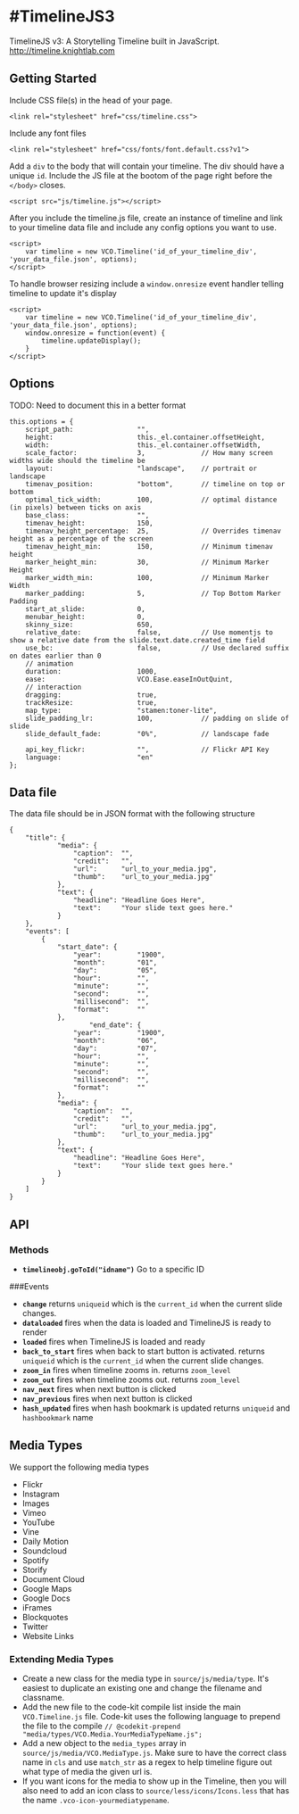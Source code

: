#TimelineJS3
============

TimelineJS v3: A Storytelling Timeline built in JavaScript.  http://timeline.knightlab.com

## Getting Started
Include CSS file(s) in the head of your page.
```
<link rel="stylesheet" href="css/timeline.css">
```
Include any font files
```
<link rel="stylesheet" href="css/fonts/font.default.css?v1">
```
Add a `div` to the body that will contain your timeline. The div should have a unique `id`.
Include the JS file at the bootom of the page right before the `</body>` closes.
```
<script src="js/timeline.js"></script>
```
After you include the timeline.js file, create an instance of timeline and link to your timeline data file and include any config options you want to use.
```
<script>
	var timeline = new VCO.Timeline('id_of_your_timeline_div', 'your_data_file.json', options);
</script>
```
To handle browser resizing include a `window.onresize` event handler telling timeline to update it's display
```
<script>
	var timeline = new VCO.Timeline('id_of_your_timeline_div', 'your_data_file.json', options);
	window.onresize = function(event) {
		timeline.updateDisplay();
	}
</script>
```
	

## Options
TODO: Need to document this in a better format
	
	this.options = {
		script_path: 				"",
		height: 					this._el.container.offsetHeight,
		width: 						this._el.container.offsetWidth,
		scale_factor: 				3, 				// How many screen widths wide should the timeline be
		layout: 					"landscape", 	// portrait or landscape
		timenav_position: 			"bottom", 		// timeline on top or bottom
		optimal_tick_width: 		100,			// optimal distance (in pixels) between ticks on axis
		base_class: 				"",
		timenav_height: 			150,
		timenav_height_percentage: 	25,				// Overrides timenav height as a percentage of the screen
		timenav_height_min: 		150, 			// Minimum timenav height
		marker_height_min: 			30, 			// Minimum Marker Height
		marker_width_min: 			100, 			// Minimum Marker Width
		marker_padding: 			5,				// Top Bottom Marker Padding
		start_at_slide: 			0,
		menubar_height: 			0,
		skinny_size: 				650,
		relative_date: 				false, 			// Use momentjs to show a relative date from the slide.text.date.created_time field
		use_bc: 					false, 			// Use declared suffix on dates earlier than 0
		// animation
		duration: 					1000,
		ease: 						VCO.Ease.easeInOutQuint,
		// interaction
		dragging: 					true,
		trackResize: 				true,
		map_type: 					"stamen:toner-lite",
		slide_padding_lr: 			100, 			// padding on slide of slide
		slide_default_fade: 		"0%", 			// landscape fade

		api_key_flickr: 			"", 			// Flickr API Key
		language:               	"en"		
	};

## Data file
The data file should be in JSON format with the following structure

```
{
	"title": {
			"media": {
				"caption": 	"",
				"credit": 	"",
				"url": 		"url_to_your_media.jpg",
				"thumb": 	"url_to_your_media.jpg"
			},
			"text": {
				"headline": "Headline Goes Here",
				"text": 	"Your slide text goes here."
			}
	},
	"events": [
		{
			"start_date": {
				"year":			"1900",
				"month":		"01",
				"day": 			"05",
				"hour": 		"",
				"minute": 		"",
				"second": 		"",
				"millisecond": 	"",
				"format": 		""
			},
                	"end_date": {
				"year":			"1900",
				"month":		"06",
				"day": 			"07",
				"hour": 		"",
				"minute": 		"",
				"second": 		"",
				"millisecond": 	"",
				"format": 		""
			},
			"media": {
				"caption": 	"",
				"credit": 	"",
				"url": 		"url_to_your_media.jpg",
				"thumb": 	"url_to_your_media.jpg"
			},
			"text": {
				"headline": "Headline Goes Here",
				"text": 	"Your slide text goes here."
			}
		}
	]
}
```
## API
### Methods
* **`timelineobj.goToId("idname")`** Go to a specific ID

###Events
* **`change`** returns `uniqueid` which is the `current_id` when the current slide changes.
* **`dataloaded`** fires when the data is loaded and TimelineJS is ready to render
* **`loaded`** fires when TimelineJS is loaded and ready 
* **`back_to_start`** fires when back to start button is activated. returns `uniqueid` which is the `current_id` when the current slide changes.
* **`zoom_in`** fires when timeline zooms in. returns `zoom_level`
* **`zoom_out`** fires when timeline zooms out. returns `zoom_level`
* **`nav_next`** fires when next button is clicked
* **`nav_previous`** fires when next button is clicked
* **`hash_updated`** fires when hash bookmark is updated returns `uniqueid` and `hashbookmark` name

## Media Types
We support the following media types
* Flickr
* Instagram
* Images
* Vimeo
* YouTube
* Vine
* Daily Motion
* Soundcloud
* Spotify
* Storify
* Document Cloud
* Google Maps
* Google Docs
* iFrames
* Blockquotes
* Twitter
* Website Links

### Extending Media Types
* Create a new class for the media type in `source/js/media/type`. It's easiest to duplicate an existing one and change the filename and classname.
* Add the new file to the code-kit compile list inside the main `VCO.Timeline.js` file. Code-kit uses the following language to prepend the file to the compile `// @codekit-prepend "media/types/VCO.Media.YourMediaTypeName.js";`
* Add a new object to the `media_types` array in `source/js/media/VCO.MediaType.js`. Make sure to have the correct class name in `cls` and use `match_str` as a regex to help timeline figure out what type of media the given url is.
* If you want icons for the media to show up in the Timeline, then you will also need to add an icon class to `source/less/icons/Icons.less` that has the name `.vco-icon-yourmediatypename`. 

